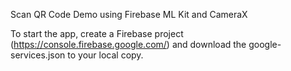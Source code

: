 Scan QR Code Demo using Firebase ML Kit and CameraX

To start the app, create a  Firebase project (https://console.firebase.google.com/)  and download the google-services.json to your local copy.

